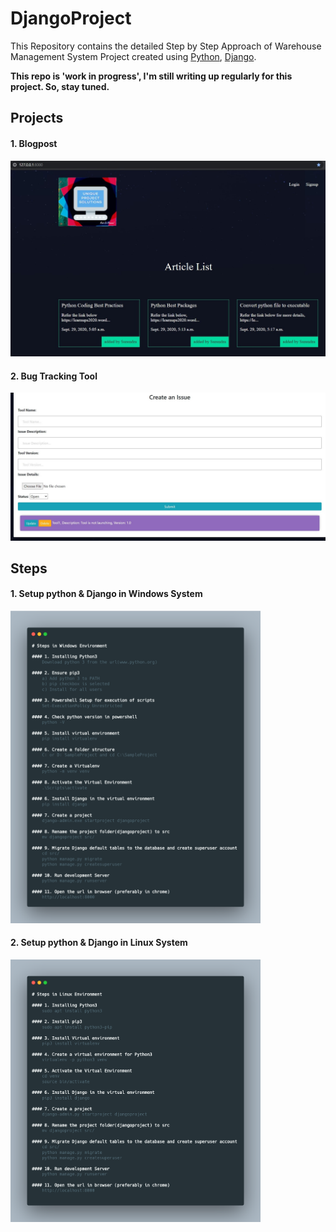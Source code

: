 # DjangoProject

This Repository contains the detailed Step by Step Approach of Warehouse Management System Project created using [Python](https://www.python.org/), [Django](https://www.djangoproject.com/).

**This repo is 'work in progress', I'm still writing up regularly for this project. So, stay tuned.**

## Projects

#### 1. Blogpost
<img src="images/Homepage.png" width="700">

#### 2. Bug Tracking Tool
<img src="images/Bughomepage.png" width="700">

## Steps
#### 1. Setup python & Django in Windows System
<!---![](/images/WindowsSteps.png) -->
<img src="images/WindowsSteps.png" width="400">

#### 2. Setup python & Django in Linux System
<!---![](/images/carbon.png) -->
<img src="images/carbon.png" width="400">
